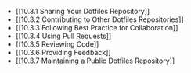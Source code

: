

- [[10.3.1 Sharing Your Dotfiles Repository]]
- [[10.3.2 Contributing to Other Dotfiles Repositories]]
- [[10.3.3 Following Best Practice for Collaboration]]
- [[10.3.4 Using Pull Requests]]
- [[10.3.5 Reviewing Code]]
- [[10.3.6 Providing Feedback]]
- [[10.3.7 Maintaining a Public Dotfiles Repository]]